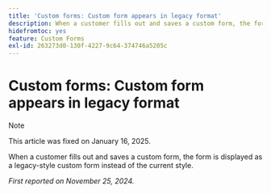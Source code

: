 ```yaml
---
title: 'Custom forms: Custom form appears in legacy format'
description: When a customer fills out and saves a custom form, the form is displayed as a legacy-style custom form instead of the current style.
hidefromtoc: yes
feature: Custom Forms
exl-id: 263273d0-130f-4227-9c64-374746a5205c
---
```

# Custom forms: Custom form appears in legacy format

>[!NOTE]
>
>This article was fixed on January 16, 2025.

When a customer fills out and saves a custom form, the form is displayed as a legacy-style custom form instead of the current style.

_First reported on November 25, 2024._
